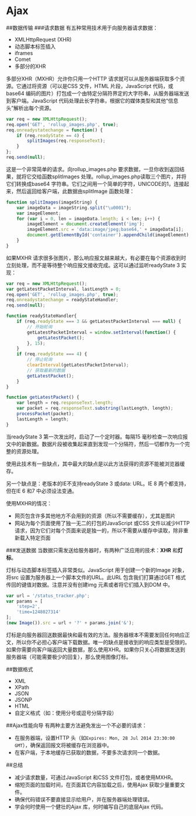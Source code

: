 Ajax
===
##数据传输
###请求数据
有五种常用技术用于向服务器请求数据：

*	XMLHttpRequest (XHR)
*	动态脚本标签插入
*	iframes
*	Comet
*	多部分的XHR

多部分XHR（MXHR）允许你只用一个HTTP 请求就可以从服务器端获取多个资源。它通过将资源（可以是CSS 文件，HTML 片段，JavaScript 代码，或base64 编码的图片）打包成一个由特定分隔符界定的大字符串，从服务器端发送到客户端。JavaScript 代码处理此长字符串，根据它的媒体类型和其他“信息头”解析出每个资源。

```javascript
var req = new XMLHttpRequest();
req.open('GET', 'rollup_images.php', true);
req.onreadystatechange = function() {
	if (req.readyState == 4) {
		splitImages(req.responseText);
	}
};
req.send(null);
```
这是一个非常简单的请求。向rollup_images.php 要求数据，一旦你收到返回结果，就将它交给函数splitImages 处理。rollup_images.php读取三个图片，并将它们转换成base64 字符串。它们之间用一个简单的字符，UNICODE的1，连接起来，然后返回给客户端，此数据由splitImage 函数处理：

```javascript
function splitImages(imageString) {
	var imageData = imageString.split("\u0001");
	var imageElement;
	for (var i = 0, len = imageData.length; i < len; i++) {
		imageElement = document.createElement('img');
		imageElement.src = 'data:image/jpeg;base64,' + imageData[i];
		document.getElementById('container').appendChild(imageElement);
	}
}
```
如果MXHR 请求很多张图片，那么响应报文越来越大，有必要在每个资源收到时立刻处理，而不是等待整个响应报文接收完成。这可以通过监听readyState 3 实现：

```javascript
var req = new XMLHttpRequest();
var getLatestPacketInterval, lastLength = 0;
req.open('GET', 'rollup_images.php', true);
req.onreadystatechange = readyStateHandler;
req.send(null);

function readyStateHandler{
	if (req.readyState === 3 && getLatestPacketInterval === null) {
		// 开始轮询
		getLatestPacketInterval = window.setInterval(function() {
			getLatestPacket();
		}, 15);
	}
	if (req.readyState === 4) {
		// 停止轮询
		clearInterval(getLatestPacketInterval);
		// 获取最新的数据
		getLatestPacket();
	}
}

function getLatestPacket() {
	var length = req.responseText.length;
	var packet = req.responseText.substring(lastLength, length);
	processPacket(packet);
	lastLength = length;
}
```
当readyState 3 第一次发出时，启动了一个定时器。每隔15 毫秒检查一次响应报文中的新数据。数据片段被收集起来直到发现一个分隔符，然后一切都作为一个完整的资源处理。

使用此技术有一些缺点，其中最大的缺点是以此方法获得的资源不能被浏览器缓存。

另一个缺点是：老版本的IE不支持readyState 3 或data: URL。IE 8 两个都支持，但在IE 6 和7 中必须设法变通。

使用MXHR的情况：

*	网页包含许多其他地方不会用到的资源（所以不需要缓存），尤其是图片
*	网站为每个页面使用了独一无二的打包的JavaScript 或CSS 文件以减少HTTP 请求，因为它们对每个页面来说是独一的，所以不需要从缓存中读取，除非重新载入特定页面

###发送数据
当数据只需发送给服务器时，有两种广泛应用的技术：**XHR** 和**灯标**。

灯标与动态脚本标签插入非常类似。JavaScript 用于创建一个新的Image 对象，将src 设置为服务器上一个脚本文件的URL。此URL 包含我们打算通过GET 格式传回的键值对数据。注意并没有创建img 元素或者将它们插入到DOM 中。

```javascript
var url = '/status_tracker.php';
var params = [
	'step=2',
	'time=1248027314'
];
(new Image()).src = url + '?' + params.join('&');
```

灯标是向服务器回送数据最快和最有效的方法。服务器根本不需要发回任何响应正文，所以你不必担心客户端下载数据。唯一的缺点是接收到的响应类型是受限的。如果你需要向客户端返回大量数据，那么使用XHR。如果你只关心将数据发送到服务器端（可能需要极少的回复），那么使用图像灯标。

##数据格式

*	XML
*	XPath
*	JSON
*	JSONP
*	HTML
*	自定义格式（如：使用分号或逗号分隔字段）

##Ajax性能向导
有两种主要方法避免发出一个不必要的请求：

*	在服务器端，设置HTTP 头（如``Expires: Mon, 28 Jul 2014 23:30:00 GMT``），确保返回报文将被缓存在浏览器中。
*	在客户端，于本地缓存已获取的数据，不要多次请求同一个数据。

##总结

*	减少请求数量，可通过JavaScript 和CSS 文件打包，或者使用MXHR。
*	缩短页面的加载时间，在页面其它内容加载之后，使用Ajax 获取少量重要文件。
*	确保代码错误不要直接显示给用户，并在服务器端处理错误。
*	学会何时使用一个健壮的Ajax 库，何时编写自己的底层Ajax 代码。